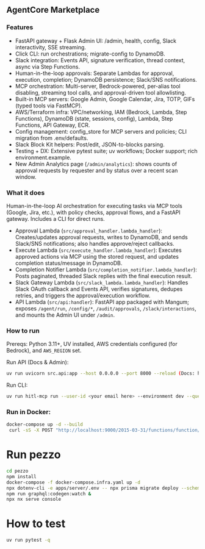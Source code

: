 ## AgentCore Marketplace

### Features

- FastAPI gateway + Flask Admin UI: /admin, health, config, Slack interactivity, SSE streaming.
- Click CLI: run orchestrations; migrate-config to DynamoDB.
- Slack integration: Events API, signature verification, thread context, async via Step Functions.
- Human-in-the-loop approvals: Separate Lambdas for approval, execution, completion; DynamoDB persistence; Slack/SNS notifications.
- MCP orchestration: Multi-server, Bedrock-powered, per-alias tool disabling, streaming tool calls, and approval-driven tool allowlisting.
- Built-in MCP servers: Google Admin, Google Calendar, Jira, TOTP, GIFs (typed tools via FastMCP).
- AWS/Terraform infra: VPC/networking, IAM (Bedrock, Lambda, Step Functions), DynamoDB (state, sessions, config), Lambda, Step Functions, API Gateway, ECR.
- Config management: config_store for MCP servers and policies; CLI migration from .env/defaults.
- Slack Block Kit helpers: Post/edit, JSON-to-blocks parsing.
- Testing + DX: Extensive pytest suite; uv workflows; Docker support; rich environment.example.
- New Admin Analytics page (`/admin/analytics`): shows counts of approval requests by requester and by status over a recent scan window.

### What it does

Human-in-the-loop AI orchestration for executing tasks via MCP tools (Google, Jira, etc.), with policy checks, approval flows, and a FastAPI gateway. Includes a CLI for direct runs.

- Approval Lambda (`src/approval_handler.lambda_handler`): Creates/updates approval requests, writes to DynamoDB, and sends Slack/SNS notifications; also handles approve/reject callbacks.
- Execute Lambda (`src/execute_handler.lambda_handler`): Executes approved actions via MCP using the stored request, and updates completion status/message in DynamoDB.
- Completion Notifier Lambda (`src/completion_notifier.lambda_handler`): Posts paginated, threaded Slack replies with the final execution result.
- Slack Gateway Lambda (`src/slack_lambda.lambda_handler`): Handles Slack OAuth callback and Events API, verifies signatures, dedupes retries, and triggers the approval/execution workflow.
- API Lambda (`src/api:handler`): FastAPI app packaged with Mangum; exposes `/agent/run`, `/config/*`, `/audit/approvals`, `/slack/interactions`, and mounts the Admin UI under `/admin`.

### How to run

Prereqs: Python 3.11+, UV installed, AWS credentials configured (for Bedrock), and `AWS_REGION` set.

Run API (Docs & Admin): 
```bash
uv run uvicorn src.api:app --host 0.0.0.0 --port 8000 --reload (Docs: http://localhost:8000/docs, Admin: http://localhost:8000/admin)
```
Run CLI: 
```bash
uv run hitl-mcp run --user-id <your email here> --environment dev --query "<your query here>"
```
### Run in Docker:
```bash
docker-compose up -d --build
 curl -sS -X POST "http://localhost:9000/2015-03-31/functions/function/invocations" -H "Content-Type: application/json" -d '{"request_id":"02d6b735f14fde47d7f0c5896031c238db719793b3f2d0e2b23e0daf5cb63e76"}'
```
# Run pezzo
```bash
cd pezzo
npm install
docker-compose -f docker-compose.infra.yaml up -d
npx dotenv-cli -e apps/server/.env -- npx prisma migrate deploy --schema apps/server/prisma/schema.prisma &
npm run graphql:codegen:watch &
npx nx serve console 
```
# How to test

```bash
uv run pytest -q
```

